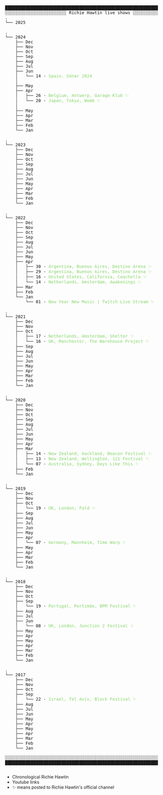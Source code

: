 <pre>
██████████████████████████████████████████████████████████████████████
░░░░░░░░░░░░░░░░░░░░░░░░ Richie Hawtin live shows ░░░░░░░░░░░░░░░░░░░░
.
└── 2025

.
└── 2024
    ├── Dec
    ├── Nov
    ├── Oct
    ├── Sep
    ├── Aug
    ├── Jul
    ├── Jun
    │   └── 14 - <a class="link-color"href="https://www.youtube.com/watch?v=xxWOkZrHprY">Spain, Sónar 2024</a>
    │
    ├── May
    ├── Apr
    │   ├── 26 - <a class="link-color"href="https://www.youtube.com/watch?v=6JMRUyJEDEk">Belgium, Antwerp, Garage Klub ✨</a>
    │   └── 20 - <a class="link-color"href="https://www.youtube.com/watch?v=R2zQ8AMb3wM">Japan, Tokyo, Womb ✨</a>
    │
    ├── May
    ├── Apr
    ├── Mar
    ├── Feb
    └── Jan

.
└── 2023
    ├── Dec
    ├── Nov
    ├── Oct
    ├── Sep
    ├── Aug
    ├── Jul
    ├── Jun
    ├── May
    ├── Apr
    ├── Mar
    ├── Feb
    └── Jan

.
└── 2022
    ├── Dec
    ├── Nov
    ├── Oct
    ├── Sep
    ├── Aug
    ├── Jul
    ├── Jun
    ├── May
    ├── Apr
    │   ├── 30 - <a class="link-color"href="https://www.youtube.com/watch?v=7xT2ZFoiyMc">Argentina, Buenos Aires, Destino Arena ✨</a>  
    │   ├── 29 - <a class="link-color"href="https://www.youtube.com/watch?v=z8NgIGaYRfg">Argentina, Buenos Aires, Destino Arena ✨</a>  
    │   ├── 16 - <a class="link-color"href="https://www.youtube.com/watch?v=T26wi6LW8MM">United States, California, Coachella ✨</a>
    │   └── 14 - <a class="link-color"href="https://www.youtube.com/watch?v=I6W_ADulKOU">Netherlands, Amsterdam, Awakenings ✨</a>
    ├── Mar
    ├── Feb
    └── Jan
        └── 01 - <a class="link-color"href="https://www.youtube.com/watch?v=kCjjNOS2KOE">New Year New Music | Twitch Live Stream ✨</a>

.
└── 2021
    ├── Dec
    ├── Nov
    ├── Oct
    │   ├── 17 - <a class="link-color"href="https://www.youtube.com/watch?v=2T2m1L022uM">Netherlands, Amsterdam, Shelter ✨</a>
    │   └── 16 - <a class="link-color"href="https://www.youtube.com/watch?v=_J-ylCW-5zo">UK, Manchester, The Warehouse Project ✨</a>
    ├── Sep
    ├── Aug
    ├── Jul
    ├── Jun
    ├── May
    ├── Apr
    ├── Mar
    ├── Feb
    └── Jan

.
└── 2020
    ├── Dec
    ├── Nov
    ├── Oct
    ├── Sep
    ├── Aug
    ├── Jul
    ├── Jun
    ├── May
    ├── Apr
    ├── Mar
    │   ├── 14 - <a class="link-color"href="https://www.youtube.com/watch?v=uTDaRTT1hjM">New Zealand, Auckland, Beacon Festival ✨</a>  
    │   ├── 13 - <a class="link-color"href="https://www.youtube.com/watch?v=V9_hp8V5_VQ">New Zealand, Wellington, 121 Festival ✨</a>
    │   └── 07 - <a class="link-color"href="https://www.youtube.com/watch?v=S6wUn7yE8tY">Australia, Sydney, Days Like This ✨</a>
    ├── Feb
    └── Jan

.
└── 2019
    ├── Dec
    ├── Nov
    ├── Oct
    │   └── 19 - <a class="link-color"href="https://www.youtube.com/watch?v=gbTctHmo7i4">UK, London, Fold ✨</a>
    ├── Sep
    ├── Aug
    ├── Jul
    ├── Jun
    ├── May
    ├── Apr
    │   └── 07 - <a class="link-color"href="https://www.youtube.com/watch?v=JKKsLLvMdlY">Germany, Mannheim, Time Warp ✨</a>
    ├── May
    ├── Apr
    ├── Mar
    ├── Feb
    └── Jan

.
└── 2018
    ├── Dec
    ├── Nov
    ├── Oct
    ├── Sep
    │   └── 19 - <a class="link-color"href="https://www.youtube.com/watch?v=OQo-58nM8h4">Portugal, Portimão, BPM Festival ✨</a>
    ├── Aug
    ├── Jul
    ├── Jun
    │   └── 08 - <a class="link-color"href="https://www.youtube.com/watch?v=JlsScIadPVo">UK, London, Junction 2 Festival ✨</a>
    ├── May
    ├── Apr
    ├── May
    ├── Apr
    ├── Mar
    ├── Feb
    └── Jan

.
└── 2017
    ├── Dec
    ├── Nov
    ├── Oct
    ├── Sep
    │   └── 22 - <a class="link-color"href="https://www.youtube.com/watch?v=CgIONTLHSoY">Israel, Tel Aviv, Block Festival ✨</a>
    ├── Aug
    ├── Jul
    ├── Jun
    ├── May
    ├── Apr
    ├── May
    ├── Apr
    ├── Mar
    ├── Feb
    └── Jan

░░░░░░░░░░░░░░░░░░░░░░░░░░░░░░░░░░░░░░░░░░░░░░░░░░░░░░░░░░░░░░░░░░░░░░
██████████████████████████████████████████████████████████████████████

</pre>

<style>
    .link-color {
        color: #88D66C;
        text-decoration: none;
        cursor: pointer;
    }
    .link-color:visited {
        color: #88D66C;
    }
    .link-color:hover {
        text-decoration: none;
        color: #73BBA3;
    }
</style>

- Chronological Richie Hawtin
- Youtube links
- ✨ means posted to Richie Hawtin's official channel
